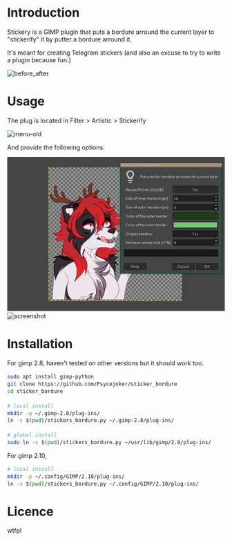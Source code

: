 Introduction
============

Stickery is a GIMP plugin that puts a bordure arround the current layer to
"stickerify" it by putter a bordure arround it.

It's meant for creating Telegram stickers (and also an excuse to try to write a
plugin because fun.)

![before_after](./diff.png)

Usage
=====

The plug is located in Filter > Artistic > Stickerify

![menu-old](./menu.png)

And provide the following options:

![menu](./options_colors.png)
![screenshot](./screenshot.png)

Installation
============

For gimp 2.8, haven't tested on other versions but it should work too.

```bash
sudo apt install gimp-python
git clone https://github.com/Psycojoker/sticker_bordure
cd sticker_bordure

# local install
mkdir -p ~/.gimp-2.8/plug-ins/
ln -s $(pwd)/stickers_bordure.py ~/.gimp-2.8/plug-ins/

# global install
sudo ln -s $(pwd)/stickers_bordure.py ~/usr/lib/gimp/2.8/plug-ins/
```

For gimp 2.10,

```bash
# local install
mkdir -p ~/.config/GIMP/2.10/plug-ins/
ln -s $(pwd)/stickers_bordure.py ~/.config/GIMP/2.10/plug-ins/
```

Licence
=======

wtfpl
